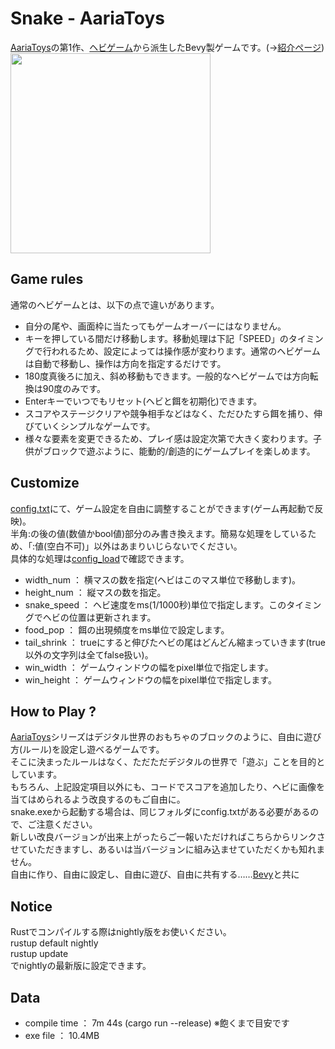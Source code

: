 # Snake - AariaToys
[AariaToys](https://github.com/Aariar/bevy_games/tree/main/AariaToys)の第1作、[ヘビゲーム](https://github.com/marcusbuffett/bevy_snake)から派生したBevy製ゲームです。(→[紹介ページ](https://www.aaria.net/2020/10/133.html))  
<img src="https://1.bp.blogspot.com/-Ys7HZCD3P4o/X5o5t-HbZkI/AAAAAAAABDI/szooc0ANLvgWHsJLSm7jQ2HYN8aJvPCGACLcBGAsYHQ/s1032/snake.jpg" width=320>
## Game rules
  通常のヘビゲームとは、以下の点で違いがあります。
- 自分の尾や、画面枠に当たってもゲームオーバーにはなりません。  
- キーを押している間だけ移動します。移動処理は下記「SPEED」のタイミングで行われるため、設定によっては操作感が変わります。通常のヘビゲームは自動で移動し、操作は方向を指定するだけです。  
- 180度真後ろに加え、斜め移動もできます。一般的なヘビゲームでは方向転換は90度のみです。  
- Enterキーでいつでもリセット(ヘビと餌を初期化)できます。  
- スコアやステージクリアや競争相手などはなく、ただひたすら餌を捕り、伸びていくシンプルなゲームです。  
- 様々な要素を変更できるため、プレイ感は設定次第で大きく変わります。子供がブロックで遊ぶように、能動的/創造的にゲームプレイを楽しめます。

## Customize
[config.txt](https://github.com/Aariar/snake/blob/main/config.txt)にて、ゲーム設定を自由に調整することができます(ゲーム再起動で反映)。  
半角:の後の値(数値かbool値)部分のみ書き換えます。簡易な処理をしているため、「:値(空白不可)」以外はあまりいじらないでください。  
具体的な処理は[config_load](https://github.com/Aariar/snake/blob/main/src/main.rs)で確認できます。  

- width_num ： 横マスの数を指定(ヘビはこのマス単位で移動します)。
- height_num ： 縦マスの数を指定。
- snake_speed ： ヘビ速度をms(1/1000秒)単位で指定します。このタイミングでヘビの位置は更新されます。
- food_pop ： 餌の出現頻度をms単位で設定します。
- tail_shrink ： trueにすると伸びたヘビの尾はどんどん縮まっていきます(true以外の文字列は全てfalse扱い)。
- win_width ： ゲームウィンドウの幅をpixel単位で指定します。
- win_height ： ゲームウィンドウの幅をpixel単位で指定します。

## How to Play ?
[AariaToys](https://github.com/Aariar/bevy_games/tree/main/AariaToys)シリーズはデジタル世界のおもちゃのブロックのように、自由に遊び方(ルール)を設定し遊べるゲームです。  
そこに決まったルールはなく、ただただデジタルの世界で「遊ぶ」ことを目的としています。  
もちろん、上記設定項目以外にも、コードでスコアを追加したり、ヘビに画像を当てはめられるよう改良するのもご自由に。  
snake.exeから起動する場合は、同じフォルダにconfig.txtがある必要があるので、ご注意ください。  
新しい改良バージョンが出来上がったらご一報いただければこちらからリンクさせていただきますし、あるいは当バージョンに組み込ませていただくかも知れません。  
自由に作り、自由に設定し、自由に遊び、自由に共有する……[Bevy](https://bevyengine.org/)と共に

## Notice
Rustでコンパイルする際はnightly版をお使いください。  
rustup default nightly  
rustup update  
でnightlyの最新版に設定できます。  

## Data
- compile time ： 7m 44s (cargo run --release) ※飽くまで目安です  
- exe file ： 10.4MB
